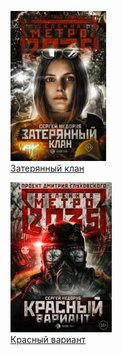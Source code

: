 ![](Затерянный%20клан.jpg)  
[Затерянный клан](Затерянный%20клан.md)

![](Красный%20вариант.jpg)  
[Красный вариант](Красный%20вариант.md)
